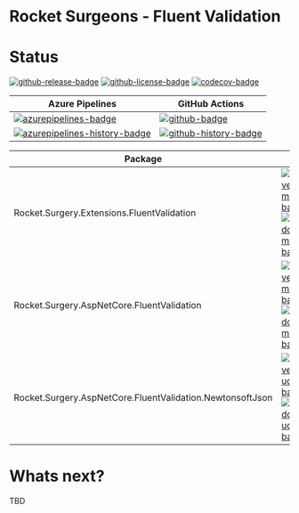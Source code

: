 # Rocket Surgeons - Fluent Validation

# Status

<!-- badges -->
[![github-release-badge]][github-release]
[![github-license-badge]][github-license]
[![codecov-badge]][codecov]
<!-- badges -->

<!-- history badges -->
| Azure Pipelines | GitHub Actions |
| --------------- | -------------- |
| [![azurepipelines-badge]][azurepipelines] | [![github-badge]][github] |
| [![azurepipelines-history-badge]][azurepipelines-history] | [![github-history-badge]][github] |
<!-- history badges -->

<!-- nuget packages -->
| Package | NuGet |
| ------- | ----- |
| Rocket.Surgery.Extensions.FluentValidation | [![nuget-version-m+vmydnk9vja-badge]![nuget-downloads-m+vmydnk9vja-badge]][nuget-m+vmydnk9vja] |
| Rocket.Surgery.AspNetCore.FluentValidation | [![nuget-version-misce7tl/qpg-badge]![nuget-downloads-misce7tl/qpg-badge]][nuget-misce7tl/qpg] |
| Rocket.Surgery.AspNetCore.FluentValidation.NewtonsoftJson | [![nuget-version-ucoa4c2kisbg-badge]![nuget-downloads-ucoa4c2kisbg-badge]][nuget-ucoa4c2kisbg] |
<!-- nuget packages -->

# Whats next?

TBD

<!-- generated references -->
[github-release]: https://github.com/RocketSurgeonsGuild/FluentValidation.Extensions/releases/latest
[github-release-badge]: https://img.shields.io/github/release/RocketSurgeonsGuild/FluentValidation.Extensions.svg?logo=github&style=flat "Latest Release"
[github-license]: https://github.com/RocketSurgeonsGuild/FluentValidation.Extensions/blob/master/LICENSE
[github-license-badge]: https://img.shields.io/github/license/RocketSurgeonsGuild/FluentValidation.Extensions.svg?style=flat "License"
[codecov]: https://codecov.io/gh/RocketSurgeonsGuild/FluentValidation.Extensions
[codecov-badge]: https://img.shields.io/codecov/c/github/RocketSurgeonsGuild/FluentValidation.Extensions.svg?color=E03997&label=codecov&logo=codecov&logoColor=E03997&style=flat "Code Coverage"
[azurepipelines]: https://rocketsurgeonsguild.visualstudio.com/Libraries/_build/latest?definitionId=17&branchName=master
[azurepipelines-badge]: https://img.shields.io/azure-devops/build/rocketsurgeonsguild/Libraries/17.svg?color=98C6FF&label=azure%20pipelines&logo=azuredevops&logoColor=98C6FF&style=flat "Azure Pipelines Status"
[azurepipelines-history]: https://rocketsurgeonsguild.visualstudio.com/Libraries/_build?definitionId=17&branchName=master
[azurepipelines-history-badge]: https://buildstats.info/azurepipelines/chart/rocketsurgeonsguild/Libraries/17?includeBuildsFromPullRequest=false "Azure Pipelines History"
[github]: https://github.com/RocketSurgeonsGuild/FluentValidation.Extensions/actions?query=workflow%3Aci
[github-badge]: https://img.shields.io/github/workflow/status/RocketSurgeonsGuild/FluentValidation.Extensions/ci.svg?label=github&logo=github&color=b845fc&logoColor=b845fc&style=flat "GitHub Actions Status"
[github-history-badge]: https://buildstats.info/github/chart/RocketSurgeonsGuild/FluentValidation.Extensions?includeBuildsFromPullRequest=false "GitHub Actions History"
[nuget-m+vmydnk9vja]: https://www.nuget.org/packages/Rocket.Surgery.Extensions.FluentValidation/
[nuget-version-m+vmydnk9vja-badge]: https://img.shields.io/nuget/v/Rocket.Surgery.Extensions.FluentValidation.svg?color=004880&logo=nuget&style=flat-square "NuGet Version"
[nuget-downloads-m+vmydnk9vja-badge]: https://img.shields.io/nuget/dt/Rocket.Surgery.Extensions.FluentValidation.svg?color=004880&logo=nuget&style=flat-square "NuGet Downloads"
[nuget-misce7tl/qpg]: https://www.nuget.org/packages/Rocket.Surgery.AspNetCore.FluentValidation/
[nuget-version-misce7tl/qpg-badge]: https://img.shields.io/nuget/v/Rocket.Surgery.AspNetCore.FluentValidation.svg?color=004880&logo=nuget&style=flat-square "NuGet Version"
[nuget-downloads-misce7tl/qpg-badge]: https://img.shields.io/nuget/dt/Rocket.Surgery.AspNetCore.FluentValidation.svg?color=004880&logo=nuget&style=flat-square "NuGet Downloads"
[nuget-ucoa4c2kisbg]: https://www.nuget.org/packages/Rocket.Surgery.AspNetCore.FluentValidation.NewtonsoftJson/
[nuget-version-ucoa4c2kisbg-badge]: https://img.shields.io/nuget/v/Rocket.Surgery.AspNetCore.FluentValidation.NewtonsoftJson.svg?color=004880&logo=nuget&style=flat-square "NuGet Version"
[nuget-downloads-ucoa4c2kisbg-badge]: https://img.shields.io/nuget/dt/Rocket.Surgery.AspNetCore.FluentValidation.NewtonsoftJson.svg?color=004880&logo=nuget&style=flat-square "NuGet Downloads"
<!-- generated references -->

<!-- nuke-data
github:
  owner: RocketSurgeonsGuild
  repository: FluentValidation.Extensions
azurepipelines:
  account: rocketsurgeonsguild
  teamproject: Libraries
  builddefinition: 17
-->
